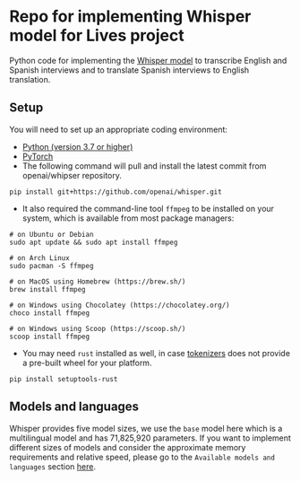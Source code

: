 # Repo for implementing Whisper model for Lives project 

Python code for implementing the [Whisper model](https://github.com/openai/whisper) to transcribe English and Spanish interviews and to translate Spanish interviews to English translation. 

## Setup 
You will need to set up an appropriate coding environment:

* [Python (version 3.7 or higher)](https://www.python.org/downloads/)
* [PyTorch](https://pytorch.org)
* The following command will pull and install the latest commit from openai/whipser repository.
```
pip install git+https://github.com/openai/whisper.git
```
* It also required the command-line tool ```ffmpeg``` to be installed on your system, which is available from most package managers:
```
# on Ubuntu or Debian
sudo apt update && sudo apt install ffmpeg

# on Arch Linux
sudo pacman -S ffmpeg

# on MacOS using Homebrew (https://brew.sh/)
brew install ffmpeg

# on Windows using Chocolatey (https://chocolatey.org/)
choco install ffmpeg

# on Windows using Scoop (https://scoop.sh/)
scoop install ffmpeg
```
* You may need ```rust``` installed as well, in case [tokenizers](https://pypi.org/project/tokenizers/) does not provide a pre-built wheel for your platform. 
```
pip install setuptools-rust
```
## Models and languages
Whisper provides five model sizes, we use the ```base``` model here which is a multilingual model and has 71,825,920 parameters. If you want to implement different sizes of models and consider the approximate memory requirements and relative speed, please go to the ```Available models and languages``` section [here](https://github.com/openai/whisper#readme).









